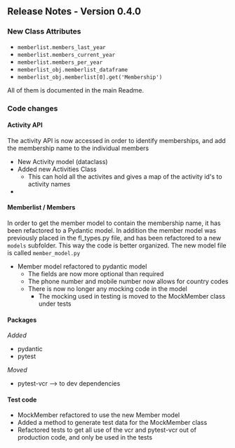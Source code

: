 ## Release Notes - Version 0.4.0

### New Class Attributes
- `memberlist.members_last_year`
- `memberlist.members_current_year`
- `memberlist.members_per_year`
- `memberlist_obj.memberlist_dataframe`
- `memberlist_obj.memberlist[0].get('Membership')`

All of them is documented in the main Readme.

### Code changes

#### Activity API
The activity API is now accessed in order to identify memberships, and add the membership name to the individual members

* New Activity model (dataclass)
* Added new Activities Class
    * This can hold all the activites and gives a map of the activity id's to activity names 
* 

#### Memberlist / Members
In order to get the member model to contain the membership name, it has been refactored to a Pydantic model. In addition the member model was previously placed in the fl_types.py file, and has been refactored to a new `models` subfolder. This way the code is better organized. 
The new model file is called `member_model.py`

* Member model refactored to pydantic model
    * The fields are now more optional than required
    * The phone number and mobile number now allows for country codes
    * There is now no longer any mocking code in the model
        * The mocking used in testing is moved to the MockMember class under tests

#### Packages

*Added*
* pydantic 
* pytest

*Moved*
* pytest-vcr --> to dev dependencies


#### Test code

* MockMember refactored to use the new Member model
* Added a method to generate test data for the MockMember class
* Refactored tests to get all use of the vcr and pytest-vcr out of production code, and only be used in the tests

